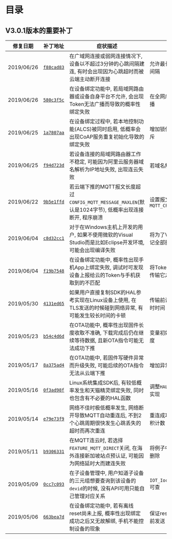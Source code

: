 # <a name="目录">目录</a>

V3.0.1版本的重要补丁
---

| **修复日期**    | **补丁地址**                                                                                                | **症状描述**                                                                                                | **修复备注**
|-----------------|-------------------------------------------------------------------------------------------------------------|-------------------------------------------------------------------------------------------------------------|-----------------------------------------
| 2019/06/26      | [`f88cad83`](https://code.aliyun.com/linkkit/c-sdk/commit/f88cad83889779ae6260aa5daca1e55a9b574eff.diff)    | 在广域网连接或弱网连接情况下, 设备以不超过3分钟的心跳间隔建连, 有时会出现因为心跳超时而被云端主动断开连接   | 允许最长以20分钟作为心跳间隔
| 2019/06/26      | [`580c3f5c`](https://code.aliyun.com/linkkit/c-sdk/commit/580c3f5c77a4c0221d7572abb6b5cf64e56ce93c.diff)    | 在设备绑定功能中, 若局域网路由器或设备自身平台不允许, 会出现Token无法广播而导致的概率性绑定失败             | 在全网广播之外新增直接广播
| 2019/06/25      | [`1a7807aa`](https://code.aliyun.com/linkkit/c-sdk/commit/1a7807aa2249aa48ab185847d4faeccd1fa9fc86.diff)    | 在设备绑定过程中, 若本地控制功能(ALCS)被同时启用, 低概率会出现CoAP服务重复初始化导致的绑定失败              | 增加锁保护确保服务启动互斥
| 2019/06/25      | [`f94d723d`](https://code.aliyun.com/linkkit/c-sdk/commit/f94d723d09131cc0a797a5d6d8c55f85dce91646.diff)    | 若设备连接的局域网路由器工作不稳定, 可能因为阿里云服务器域名解析为IP地址失败, 出现连云失败                  | 若域名解析失败重试8次
| 2019/06/22      | [`9b5e1ffd`](https://code.aliyun.com/linkkit/c-sdk/commit/9b5e1ffdc79e2ab07e970a148aa58d0cf3ecc58b.diff)    | 若云端下推的MQTT报文长度超过`CONFIG_MQTT_MESSAGE_MAXLEN`(默认是1024字节), 低概率出现连接断开, 程序崩溃      | 设置报文类型为 `MQTT_CPT_RESERVED`
| 2019/06/04      | [`c8d32cc1`](https://code.aliyun.com/linkkit/c-sdk/commit/c8d32cc1c2ed7ed7e78d9f4c9ac2b5394e27d9c4.diff)    | 对于在Windows主机上开发的用户, 如果不使用微软的Visual Studio而是比如Eclipse开发环境, 可能会出现编译失败     | 将为了VS产生dll库定义的标记全部删除
| 2019/06/04      | [`f19b7548`](https://code.aliyun.com/linkkit/c-sdk/commit/f19b7548f85b3260046c0583b3b3fcd6c309e5b4.diff)    | 在设备绑定功能中, 概率性出现手机App上绑定失败, 调试时可发现设备上报给云的Token与手机获取到的不匹配          | 将Token的生成提前到向外传输它之前
| 2019/05/30      | [`4131ed65`](https://code.aliyun.com/linkkit/c-sdk/commit/4131ed6563995048cfcdd5b5f0794fac1a4bd8df.diff)    | 如果用户直接复制SDK的HAL参考实现在Linux设备上使用, 在TLS发送的时候碰到网络异常, 有可能发生较长时间的卡顿    | 传输前设置socket的发送超时时间
| 2019/05/23      | [`b54c4d6d`](https://code.aliyun.com/linkkit/c-sdk/commit/b54c4d6d2b3fd55c7619974c99317e9b5488779b.diff)    | 在OTA功能中, 概率性出现固件长度收取不准确, 下载完成后仍在继续等待数据, 且新OTA指令可能无法成功下推          | 变量初始化, 确保准确收取长度
| 2019/05/17      | [`8a375ad4`](https://code.aliyun.com/linkkit/c-sdk/commit/8a375ad4f64eef2b973c960678ebb46c3c615134.diff)    | 在OTA功能中, 若固件写硬件异常而升级失败, 可能后续的OTA指令无法从云端下推                                    | 增加异常处理, 上报失败
| 2019/05/16      | [`0f3ad98f`](https://code.aliyun.com/linkkit/c-sdk/commit/0f3ad98fddeba3ad89dc85f77c186a00a561f35d.diff)    | Linux系统集成SDK后, 有较低概率发生和天猫精灵绑定失败, 同时也包含有不必要的HAL函数                           | 调整`HAL_Timer_Start()`参考实现
| 2019/05/14      | [`e79e73f9`](https://code.aliyun.com/linkkit/c-sdk/commit/e79e73f9baf8dc081b0bd893251083dcb057da97.diff)    | 网络不佳时极低概率发生, 网络断开导致MQTT自动重连后, 不到2个心跳周期很快发生心跳丢失的超时而再次重连         | 重连成功时清除心跳丢失累积计数
| 2019/05/11      | [`b9306331`](https://code.aliyun.com/linkkit/c-sdk/commit/b930633173a94515d2bd6f4701e7c3690e4c7908.diff)    | 在MQTT连云时, 若选择`FEATURE_MQTT_DIRECT`关闭, 在海外连接新加坡站点预认证, 可能因为网络延时大而建连失败     | 将例子中对超时设置的示范删除
| 2019/05/09      | [`0cc7c093`](https://code.aliyun.com/linkkit/c-sdk/commit/0cc7c093762d2b247d2f74b6b52182665e4b0158.diff)    | 在子设备管理中, 用户知道子设备的三元组想要查询到该设备的`devid`的时候, 没有API可用只能自己管理对应关系      | `IOT_Ioctl(...QUERY_DEVID)`可查
| 2019/05/06      | [`663bea7d`](https://code.aliyun.com/linkkit/c-sdk/commit/663bea7d91b05e4910bd8ccd085a0a6fea00d762.diff)    | 在设备绑定功能中, 若有离线reset尚未上报, 概率性出现绑定成功之后又无故解绑, 手机不能控制设备的现象           | 保证reset请求在bind请求之前发送

